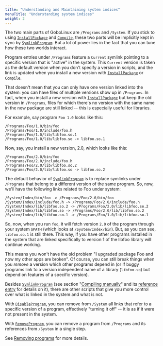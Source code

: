 ```yaml
---
title: "Understanding and Maintaining system indices"
menuTitle: "Understanding system indices"
weight: 2
---
```


The two main parts of GoboLinux are `/Programs` and `/System`. If you stick to
using [`InstallPackage`](/Commands/InstallPackage) and
[`Compile`](/Commands/Compile), these two parts will be implicitly kept in sync
by [`SymlinkProgram`](/Commands/SymlinkProgram). But a lot of power lies in the
fact that you can tune how these two worlds interact.

Program entries under `/Programs` feature a `Current` symlink pointing to a
specific version that is "active" in the system. This `Current` version is taken
as the default version when you don't specify a version in scripts, and the link
is updated when you install a new version with
[`InstallPackage`](/Commands/InstallPackage) or [`Compile`](/Commands/Compile).

That doesn't mean that you can only have one version linked into the system: you
can have files of multiple versions show up in `/Programs`. In fact, when you
install a new version with [`InstallPackage`](/Commands/InstallPackage) but keep
the old version in `/Programs`, files for which there's no version with the same
name in the new package are still linked -- this is especially useful for
libraries.

For example, say program `Foo 1.0` looks like this:

    /Programs/Foo/1.0/bin/foo
    /Programs/Foo/1.0/include/foo.h
    /Programs/Foo/1.0/lib/libfoo.so.1
    /Programs/Foo/1.0/lib/libfoo.so -> libfoo.so.1

Now, say, you install a new version, 2.0, which looks like this:

    /Programs/Foo/2.0/bin/foo
    /Programs/Foo/2.0/include/foo.h
    /Programs/Foo/2.0/lib/libfoo.so.2
    /Programs/Foo/2.0/lib/libfoo.so -> libfoo.so.2

The default behavior of [`SymlinkProgram`](/Commands/SymlinkProgram) is to
replace symlinks under `/Programs` that belong to a different version of the
same program. So, now, we'll have the following links related to Foo under
system:

    /System/Index/bin/foo -> /Programs/Foo/2.0/bin/foo
    /System/Index/include/foo.h -> /Programs/Foo/2.0/include/foo.h
    /System/Index/lib/libfoo.so.2 -> /Programs/Foo/2.0/lib/libfoo.so.2
    /System/Index/lib/libfoo.so -> /Programs/Foo/2.0/lib/libfoo.so.2
    /System/Index/lib/libfoo.so.1 -> /Programs/Foo/1.0/lib/libfoo.so.1

So, now, when you run `foo`, it will fetch version `2.0` of the program through
your system `$PATH` (which looks at `/System/Index/bin`). But, as you can see,
`libfoo.so.1` is still there. This way, if you have other programs installed in
the system that are linked specifically to version 1 of the libfoo library will
continue working.

This means you won't have the old problem "I upgraded package Foo and now my
other apps are broken". Of course, you can still break things when you _remove_
a version which other programs depend in (or if buggy programs link to a version
independent name of a library (`libfoo.so`) but depend on features of a specific
version).

Besides [`SymlinkProgram`](/Commands/SymlinkProgram) (see section
"[Compiling manually](/Howtos/Manual-Compile/)" and its
[ reference entry](/Commands/SymlinkProgram) for details on it), there are other
scripts that give you more control over what is linked in the system and what is
not.

With [`DisableProgram`](/Commands/DisableProgram), you can remove from `/System`
all links that refer to a specific version of a program, effectively "turning it
off" -- it is as if it were not present in the system.

With [`RemoveProgram`](/Commands/RemoveProgram), you can remove a program from
`/Programs` and its references from `/System` in a single step.

See [Removing programs](/Overview/Package-Management/Removing-programs/) for
more details.
